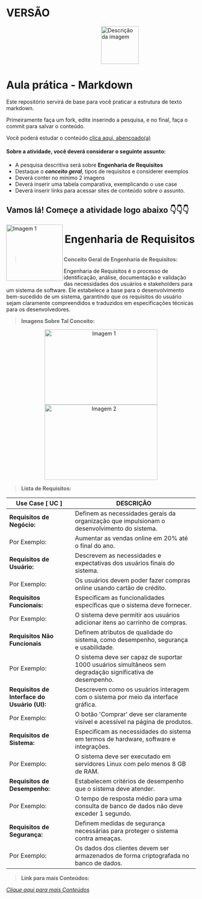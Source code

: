 # **VERSÃO**

<div style="display:flex;">
    <div style="flex:1;">
    </div>
    <div style="flex:1;">
        <img src="https://images.tcdn.com.br/img/img_prod/738068/numero_3_em_eva_10027_1_19a412e906c42469c7ec79b5e0aa802b.png" alt="Descrição da imagem" width="100">
    </div>
</div>

# Aula prática - Markdown

Este repositório servirá de base para você praticar a estrutura de texto markdown. 

Primeiramente faça um fork, edite inserindo a pesquisa, e no final, faça o commit para salvar o conteúdo.

Você poderá estudar o conteúdo [clica aqui, abençoado(a)](https://docs.pipz.com/central-de-ajuda/learning-center/guia-basico-de-markdown#open)

#### Sobre a atividade, você deverá considerar o seguinte assunto:

- A pesquisa descritiva será sobre **Engenharia de Requisitos**
- Destaque o **_conceito geral_**, tipos de requisitos e considerer exemplos
- Deverá conter no mínimo 2 imagens
- Deverá inserir uma tabela comparativa, exemplicando o use case
- Deverá inserir links para acessar sites de conteúdo sobre o assunto.



## Vamos lá! Começe a atividade logo abaixo 👇👇👇

<img src="https://i0.wp.com/www.rr.senac.br/portalsenac/wp-content/uploads/2021/11/logo-senac.png?fit=1247%2C508&ssl=1" alt="Imagem 1" width="150" p align="left">

# <p align="center"> **Engenharia de Requisitos** 

>**Conceito Geral de Engenharia de Requisitos:**

Engenharia de Requisitos é o processo de identificação, análise, documentação e validação das necessidades dos usuários e stakeholders para um sistema de software. Ele estabelece a base para o desenvolvimento bem-sucedido de um sistema, garantindo que os requisitos do usuário sejam claramente compreendidos e traduzidos em especificações técnicas para os desenvolvedores.

>**Imagens Sobre Tal Conceito:**
<p align="center">
    <img src="https://th.bing.com/th/id/OIP.kblfOXcYRiWUDjdEnrV2oAHaFj?w=276&h=207&c=7&r=0&o=5&pid=1.7" alt="Imagem 1" width="300" height="200"/> 
    <img src="https://th.bing.com/th/id/OIP.Ci2vXlEVb2XEmL6vXNsqZwHaFj?w=262&h=196&c=7&r=0&o=5&pid=1.7"
" alt="Imagem 2" width="300" height="200"/>
</p>

>**Lista de Requisitos:**

Use Case [ UC ]  | DESCRIÇÃO
--------- | ------
**Requisitos de Negócio:** | Definem as necessidades gerais da organização que impulsionam o desenvolvimento do sistema.
 Por Exemplo: | Aumentar as vendas online em 20% até o final do ano.
**Requisitos de Usuário:** | Descrevem as necessidades e expectativas dos usuários finais do sistema.
Por Exemplo: | Os usuários devem poder fazer compras online usando cartão de crédito.
**Requisitos Funcionais:** | Especificam as funcionalidades específicas que o sistema deve fornecer.
Por Exemplo: | O sistema deve permitir aos usuários adicionar itens ao carrinho de compras.
**Requisitos Não Funcionais** | Definem atributos de qualidade do sistema, como desempenho, segurança e usabilidade.
Por Exemplo:  | O sistema deve ser capaz de suportar 1000 usuários simultâneos sem degradação significativa de desempenho.
**Requisitos de Interface do Usuário (UI):**  | Descrevem como os usuários interagem com o sistema por meio da interface gráfica.
Por Exemplo:  | O botão 'Comprar' deve ser claramente visível e acessível na página de produtos.
**Requisitos de Sistema:**  | Especificam as necessidades do sistema em termos de hardware, software e integrações.
Por Exemplo:  | O sistema deve ser executado em servidores Linux com pelo menos 8 GB de RAM.
**Requisitos de Desempenho:**  | Estabelecem critérios de desempenho que o sistema deve atender.
Por Exemplo:  | O tempo de resposta médio para uma consulta de banco de dados não deve exceder 1 segundo.
**Requisitos de Segurança:**  | Definem medidas de segurança necessárias para proteger o sistema contra ameaças.
Por Exemplo:  | Os dados dos clientes devem ser armazenados de forma criptografada no banco de dados.


>**Link para mais Conteúdos:**

[_Clique aqui para mais Conteúdos_](https://querobolsa.com.br/revista/engenharia-de-requisitos)  
